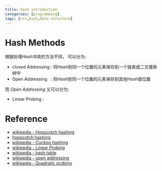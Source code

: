 ```yaml
---
title: hash introduction
categories: [programming]
tags: [c++,hash,data structure]
---
```


# Hash Methods

根据处理*Hash*冲突的方法不同， 可以分为:

* closed Addressing : 将*Hash*到同一个位置的元素保存到一个链表或二叉搜索树中
* Open Addressing   : 将*Hash*到同一个位置的元素保存到其他*Hash*值位置

而 *Open Addressing* 又可以分为:

* Linear Probing : 

# Reference

* [wikipedia - Hopscotch hashing](https://en.wikipedia.org/wiki/Hopscotch_hashing)
* [hopscotch hashing](http://mcg.cs.tau.ac.il/papers/disc2008-hopscotch.pdf)
* [wikipedia - Cuckoo hashing](https://en.wikipedia.org/wiki/Cuckoo_hashing)
* [wikipedia - Linear Probing](https://en.wikipedia.org/wiki/Linear_probing)
* [wikipedia - hash table](https://en.wikipedia.org/wiki/Hash_table)
* [wikipedia - open addressing](https://en.wikipedia.org/wiki/Open_addressing)
* [wikipedia - Quadratic probing](https://en.wikipedia.org/wiki/Quadratic_probing)

